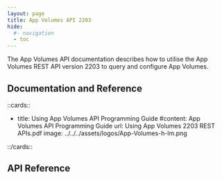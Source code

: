 ```yaml
---
layout: page
title: App Volumes API 2203
hide:
  #- navigation
  - toc
---
```


The App Volumes API documentation describes how to utilise the App Volumes REST API version 2203 to query and configure App Volumes.

## Documentation and Reference

::cards::

- title: Using App Volumes API Programming Guide
  #content: App Volumes API Programming Guide
  url: Using App Volumes 2203 REST APIs.pdf
  image: ../../../assets/logos/App-Volumes-h-lm.png

::/cards::

## API Reference

<swagger-ui src="swagger.json"/>
